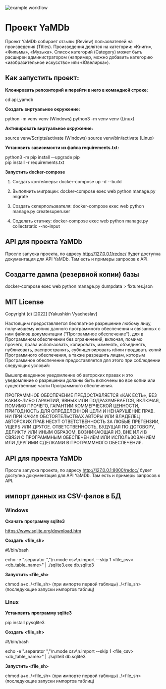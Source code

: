 ![example workflow](https://github.com/JaSlava/yamdb_final/actions/workflows/yamdb_workflow.yml/badge.svg)

# Проект YaMDb

Проект YaMDb собирает отзывы (Review) пользователей на произведения (Titles). Произведения делятся на категории: «Книги», «Фильмы», «Музыка». Список категорий (Category) может быть расширен администратором (например, можно добавить категорию «изобразительное искусство» или «Ювелирка»).

## Как запустить проект:

**Клонировать репозиторий и перейти в него в командной строке:**

cd api_yamdb

**Cоздать виртуальное окружение:**

python -m venv venv (Windows)
python3 -m venv venv (Linux)

**Активировать виртуальное окружение:**

source venv/Scripts/activate (Windows)
source venv/bin/activate (Linux)

**Установить зависимости из файла requirements.txt:**

python3 -m pip install --upgrade pip  
pip install -r requirements.txt

**Запустить docker-compose**

1. Создать контейнеры:
   docker-compose up -d --build

2. Выполнить миграции:
   docker-compose exec web python manage.py migrate

3. Создать скперпользвателя:
   docker-compose exec web python manage.py createsuperuser

4. Соделать статику:
   docker-compose exec web python manage.py collectstatic --no-input

## API для проекта YaMDb

Просле запуска проекта, по адресу http://127.0.0.1/redoc/ будет доступна документация для API YaMDb. Там есть и примеры запросов к API.

## Создагте дампа (резервной копии) базы

docker-compose exec web python manage.py dumpdata > fixtures.json

## MIT License

Copyright (c) [2022] [Yakushkin Vyacheslav]

Настоящим предоставляется бесплатное разрешение любому лицу, получившему копию
данного программного обеспечения и связанных с ним файлов документации ("Программное обеспечение"), для
в Программном обеспечении без ограничений, включая, помимо прочего, права
использовать, копировать, изменять, объединять, публиковать, распространять, сублицензировать и/или продавать
копий Программного обеспечения, а также разрешить лицам, которым Программное обеспечение
предоставляется для этого при соблюдении следующих условий:

Вышеприведенное уведомление об авторских правах и это уведомление о разрешении должны быть включены во все
копии или существенные части Программного обеспечения.

ПРОГРАММНОЕ ОБЕСПЕЧЕНИЕ ПРЕДОСТАВЛЯЕТСЯ «КАК ЕСТЬ», БЕЗ КАКИХ-ЛИБО ГАРАНТИЙ, ЯВНЫХ ИЛИ
ПОДРАЗУМЕВАЕТСЯ, ВКЛЮЧАЯ, ПОМИМО ПРОЧЕГО, ГАРАНТИИ КОММЕРЧЕСКОЙ ЦЕННОСТИ,
ПРИГОДНОСТЬ ДЛЯ ОПРЕДЕЛЕННОЙ ЦЕЛИ И НЕНАРУШЕНИЕ ПРАВ. НИ ПРИ КАКИХ ОБСТОЯТЕЛЬСТВАХ
АВТОРЫ ИЛИ ВЛАДЕЛЕЦ АВТОРСКИХ ПРАВ НЕСУТ ОТВЕТСТВЕННОСТЬ ЗА ЛЮБЫЕ ПРЕТЕНЗИИ, УЩЕРБ ИЛИ ДРУГОЕ.
ОТВЕТСТВЕННОСТЬ, БУДУЩАЯ ПО ​​ДОГОВОРУ, ДЕЛИКТУ ИЛИ ИНЫМ ОБРАЗОМ, ВОЗНИКАЮЩАЯ ИЗ,
ВНЕ ИЛИ В СВЯЗИ С ПРОГРАММНЫМ ОБЕСПЕЧЕНИЕМ ИЛИ ИСПОЛЬЗОВАНИЕМ ИЛИ ДРУГИМИ СДЕЛКАМИ В
ПРОГРАММНОГО ОБЕСПЕЧЕНИЯ.

## API для проекта YaMDb

Просле запуска проекта, по адресу http://127.0.0.1:8000/redoc/ будет доступна документация для API YaMDb. Там есть и примеры запросов к API.

## импорт данных из CSV-фалов в БД

### Windows

**Скачать программу sqlite3**

https://www.sqlite.org/download.htm

**Создать <file_sh>**

#!/bin/bash

echo -e ".separator \",\"\n.mode csv\n.import --skip 1 <file_csv> <db_table_name>" | ./sqlite3.exe db.sqlite3

**Запустить <file_sh>**

chmod a+x ./<file_sh> (при импорте первой таблицы)
./<file_sh> (последующие запуски импортов таблиц)

### Linux

**Установить программу sqlite3**

pip install pysqlite3

**Cоздать <file_sh>**

#!/bin/bash

echo -e ".separator \",\"\n.mode csv\n.import --skip 1 <file_csv> <db_table_name>" | ./sqlite3 db.sqlite3

**Запустить <file_sh>**

chmod a+x ./<file_sh> (при импорте первой таблицы)
./<file_sh> (последующие запуски импортов таблиц)
